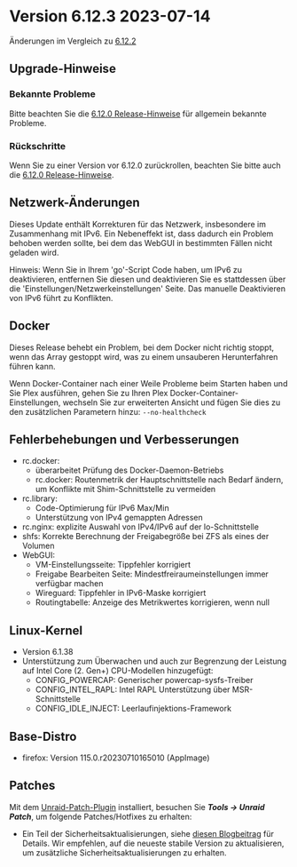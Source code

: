 # Version 6.12.3 2023-07-14

Änderungen im Vergleich zu [6.12.2](6.12.2.md)

## Upgrade-Hinweise

### Bekannte Probleme

Bitte beachten Sie die [6.12.0 Release-Hinweise](6.12.0.md#known-issues) für allgemein bekannte Probleme.

### Rückschritte

Wenn Sie zu einer Version vor 6.12.0 zurückrollen, beachten Sie bitte auch die [6.12.0 Release-Hinweise](6.12.0.md#rolling-back).

## Netzwerk-Änderungen

Dieses Update enthält Korrekturen für das Netzwerk, insbesondere im Zusammenhang mit IPv6. Ein Nebeneffekt ist, dass dadurch ein Problem behoben werden sollte, bei dem das WebGUI in bestimmten Fällen nicht geladen wird.

Hinweis: Wenn Sie in Ihrem 'go'-Script Code haben, um IPv6 zu deaktivieren, entfernen Sie diesen und deaktivieren Sie es stattdessen über die 'Einstellungen/Netzwerkeinstellungen'
Seite. Das manuelle Deaktivieren von IPv6 führt zu Konflikten.

## Docker

Dieses Release behebt ein Problem, bei dem Docker nicht richtig stoppt, wenn das Array gestoppt wird, was zu einem unsauberen Herunterfahren führen kann.

Wenn Docker-Container nach einer Weile Probleme beim Starten haben und Sie Plex ausführen, gehen Sie zu Ihren Plex Docker-Container-Einstellungen, wechseln Sie zur erweiterten Ansicht und fügen Sie dies zu den zusätzlichen Parametern hinzu: `--no-healthcheck`

## Fehlerbehebungen und Verbesserungen

- rc.docker:
  - überarbeitet Prüfung des Docker-Daemon-Betriebs
  - rc.docker: Routenmetrik der Hauptschnittstelle nach Bedarf ändern, um Konflikte mit Shim-Schnittstelle zu vermeiden
- rc.library:
  - Code-Optimierung für IPv6 Max/Min
  - Unterstützung von IPv4 gemappten Adressen
- rc.nginx: explizite Auswahl von IPv4/IPv6 auf der lo-Schnittstelle
- shfs: Korrekte Berechnung der Freigabegröße bei ZFS als eines der Volumen
- WebGUI:
  - VM-Einstellungsseite: Tippfehler korrigiert
  - Freigabe Bearbeiten Seite: Mindestfreiraumeinstellungen immer verfügbar machen
  - Wireguard: Tippfehler in IPv6-Maske korrigiert
  - Routingtabelle: Anzeige des Metrikwertes korrigieren, wenn null

## Linux-Kernel

- Version 6.1.38
- Unterstützung zum Überwachen und auch zur Begrenzung der Leistung auf Intel Core (2. Gen+) CPU-Modellen hinzugefügt:
  - CONFIG\_POWERCAP: Generischer powercap-sysfs-Treiber
  - CONFIG\_INTEL\_RAPL: Intel RAPL Unterstützung über MSR-Schnittstelle
  - CONFIG\_IDLE\_INJECT: Leerlaufinjektions-Framework

## Base-Distro

- firefox: Version 115.0.r20230710165010 (AppImage)

## Patches

Mit dem [Unraid-Patch-Plugin](https://forums.unraid.net/topic/185560-unraid-patch-plugin/) installiert, besuchen Sie ***Tools → Unraid Patch***, um folgende Patches/Hotfixes zu erhalten:

- Ein Teil der Sicherheitsaktualisierungen, siehe [diesen Blogbeitrag](https://unraid.net/blog/cvd) für Details. Wir empfehlen, auf die neueste stabile Version zu aktualisieren, um zusätzliche Sicherheitsaktualisierungen zu erhalten.
